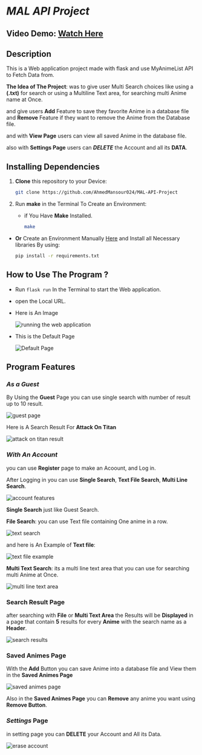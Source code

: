 # _MAL API Project_

## Video Demo: [Watch Here](https://youtu.be/MH-EPgqFNe4)

## Description

This is a Web application project made with flask and use MyAnimeList API to Fetch Data from.

**The Idea of The Project**: was to give user Multi Search choices like using a **(.txt)** for search or using a Multiline Text area, for searching multi Anime name at Once.

and give users **Add** Feature to save they favorite Anime in a database file and **Remove** Feature if they want to remove the Anime from the Database file.

and with **View Page** users can view all saved Anime in the database file.

also with **Settings Page** users can **_DELETE_** the Account and all its **DATA**.

## Installing Dependencies

1. **Clone** this repository to your Device:

   ```bash
   git clone https://github.com/AhmedMansour024/MAL-API-Project
   ```

2. Run **make** in the Terminal To Create an Environment:
    - if You Have **Make** Installed.

        ```bash
        make
        ```

- **Or** Create an Environment Manually [Here](https://github.com/AhmedMansour024/Create-Environment-and-Insatalling-Make/blob/36926bbaf26c1b7c0060df2228f4cdad95667c86/INSTALL_VENV.md) and Install all Necessary libraries By using:

    ```bash
    pip install -r requirements.txt
    ```

## How to Use The Program ?

- Run `flask run` In the Terminal to start the Web application.
- open the Local URL.
- Here is An Image

    ![running the web application](images/1.JPG)

- This is the Default Page

    ![Default Page](images/2.JPG)

## **Program Features**

### **_As a Guest_**

By Using the **Guest** Page you can use single search with number of result up to 10 result.

![guest page](images/3.JPG)

Here is A Search Result For **Attack On Titan**

![attack on titan result](images/4.JPG)

### **_With An Account_**

you can use **Register** page to make an Acoount, and Log in.

After Logging in you can use **Single Search**, **Text File Search**, **Multi Line Search**.

![account features](images/5.JPG)

**Single Search** just like Guest Search.

**File Search**: you can use Text file containing One anime in a row.

![text search](images/6.JPG)

and here is An Example of **Text file**:

![text file example](images/7.JPG)

**Multi Text Search**: its a multi line text area that you can use for searching multi Anime at Once.

![multi line text area](images/8.JPG)

### **Search Result Page**

after searching with **File** or **Multi Text Area** the Results will be **Displayed** in a page that contain **5** results for every **Anime** with the search name as a **Header**.

![search results](images/9.JPG)

### Saved Animes Page

With the **Add** Button you can save Anime into a database file and View them in the **Saved Animes Page**

![saved animes page](images/10.JPG)

Also in the **Saved Animes Page** you can **Remove** any anime you want using **Remove Button**.

### _Settings_ Page

in setting page you can **DELETE** your Account and All its Data.

![erase account](images/11.JPG)